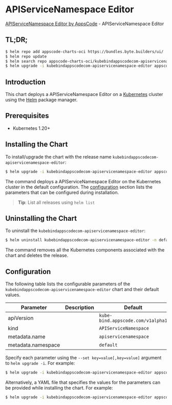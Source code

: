 # APIServiceNamespace Editor

[APIServiceNamespace Editor by AppsCode](https://appscode.com) - APIServiceNamespace Editor

## TL;DR;

```bash
$ helm repo add appscode-charts-oci https://bundles.byte.builders/ui/
$ helm repo update
$ helm search repo appscode-charts-oci/kubebindappscodecom-apiservicenamespace-editor --version=v0.9.0
$ helm upgrade -i kubebindappscodecom-apiservicenamespace-editor appscode-charts-oci/kubebindappscodecom-apiservicenamespace-editor -n default --create-namespace --version=v0.9.0
```

## Introduction

This chart deploys a APIServiceNamespace Editor on a [Kubernetes](http://kubernetes.io) cluster using the [Helm](https://helm.sh) package manager.

## Prerequisites

- Kubernetes 1.20+

## Installing the Chart

To install/upgrade the chart with the release name `kubebindappscodecom-apiservicenamespace-editor`:

```bash
$ helm upgrade -i kubebindappscodecom-apiservicenamespace-editor appscode-charts-oci/kubebindappscodecom-apiservicenamespace-editor -n default --create-namespace --version=v0.9.0
```

The command deploys a APIServiceNamespace Editor on the Kubernetes cluster in the default configuration. The [configuration](#configuration) section lists the parameters that can be configured during installation.

> **Tip**: List all releases using `helm list`

## Uninstalling the Chart

To uninstall the `kubebindappscodecom-apiservicenamespace-editor`:

```bash
$ helm uninstall kubebindappscodecom-apiservicenamespace-editor -n default
```

The command removes all the Kubernetes components associated with the chart and deletes the release.

## Configuration

The following table lists the configurable parameters of the `kubebindappscodecom-apiservicenamespace-editor` chart and their default values.

|     Parameter      | Description |                   Default                    |
|--------------------|-------------|----------------------------------------------|
| apiVersion         |             | <code>kube-bind.appscode.com/v1alpha1</code> |
| kind               |             | <code>APIServiceNamespace</code>             |
| metadata.name      |             | <code>apiservicenamespace</code>             |
| metadata.namespace |             | <code>default</code>                         |


Specify each parameter using the `--set key=value[,key=value]` argument to `helm upgrade -i`. For example:

```bash
$ helm upgrade -i kubebindappscodecom-apiservicenamespace-editor appscode-charts-oci/kubebindappscodecom-apiservicenamespace-editor -n default --create-namespace --version=v0.9.0 --set apiVersion=kube-bind.appscode.com/v1alpha1
```

Alternatively, a YAML file that specifies the values for the parameters can be provided while
installing the chart. For example:

```bash
$ helm upgrade -i kubebindappscodecom-apiservicenamespace-editor appscode-charts-oci/kubebindappscodecom-apiservicenamespace-editor -n default --create-namespace --version=v0.9.0 --values values.yaml
```
